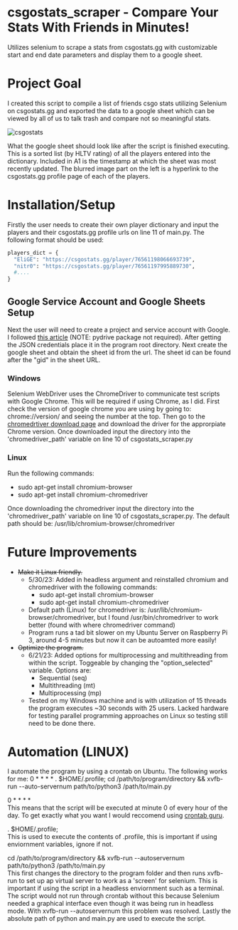 # csgostats_scraper - Compare Your Stats With Friends in Minutes!
Utilizes selenium to scrape a stats from csgostats.gg with customizable start and end date parameters and display them to a google sheet.

# Project Goal
I created this script to compile a list of friends csgo stats utilizing Selenium on csgostats.gg and exported the data to a google sheet which can be viewed by all of us to talk trash and compare not so meaningful stats.  

![csgostats](https://github.com/ShayneEvans/csgostats_scraper/assets/70344759/e7ae3ea1-cbd2-4cec-94f0-d5d1045270cc)  

What the google sheet should look like after the script is finished executing. This is a sorted list (by HLTV rating) of all the players entered into the dictionary. Included in A1 is the timestamp at which the sheet was most recently updated. The blurred image part on the left is a hyperlink to the csgostats.gg profile page of each of the players.

# Installation/Setup

Firstly the user needs to create their own player dictionary and input the players and their csgostats.gg profile urls on line 11 of main.py. The following format should be used:

```python
players_dict = {
  "EliGE": "https://csgostats.gg/player/76561198066693739",
  "nitr0": "https://csgostats.gg/player/76561197995889730",
  #....
}
```

## Google Service Account and Google Sheets Setup
Next the user will need to create a project and service account with Google. I followed [this article](https://medium.com/@jb.ranchana/write-and-append-dataframes-to-google-sheets-in-python-f62479460cf0) (NOTE: pydrive package not required). After getting the JSON credentials place it in the program root directory. Next create the google sheet and obtain the sheet id from the url. The sheet id can be found after the "gid" in the sheet URL.

### Windows
Selenium WebDriver uses the ChromeDriver to communicate test scripts with Google Chrome. This will be required if using Chrome, as I did. First check the version of google chrome you are using by going to: chrome://version/ and seeing the number at the top. Then go to the [chromedrtiver download page](https://chromedriver.chromium.org/downloads) and download the driver for the approrpiate Chrome version. Once downloaded input the directory into the 'chromedriver_path' variable on line 10 of csgostats_scraper.py

### Linux
Run the following commands:
- sudo apt-get install chromium-browser
- sudo apt-get install chromium-chromedriver

Once downloading the chromedriver input the directory into the 'chromedriver_path' variable on line 10 of csgostats_scraper.py. The default path should be: 
/usr/lib/chromium-browser/chromedriver

# Future Improvements
- ~~Make it Linux friendly.~~
  - 5/30/23: Added in headless argument and reinstalled chromium and chromedriver with the following commands:
    - sudo apt-get install chromium-browser
    - sudo apt-get install chromium-chromedriver
  - Default path (Linux) for chromedriver is: /usr/lib/chromium-browser/chromedriver, but I found /usr/bin/chromedriver to work better (found with where chromedriver command)
  - Program runs a tad bit slower on my Ubuntu Server on Raspberry Pi 3, around 4-5 minutes but now it can be autoamted more easily!
- ~~Optimize the program.~~
  - 6/21/23: Added options for multiprocessing and multithreading from within the script. Toggeable by changing the "option_selected" variable. Options are:
    - Sequential (seq)
    - Multithreading (mt)
    - Multiprocessing (mp)
  - Tested on my Windows machine and is with utilization of 15 threads the program executes ~30 seconds with 25 users. Lacked hardware for testing parallel programming approaches on Linux so testing still need to be done there.

# Automation (LINUX)
I automate the program by using a crontab on Ubuntu. The following works for me:
0 * * * * . $HOME/.profile; cd /path/to/program/directory && xvfb-run --auto-servernum path/to/python3 /path/to/main.py

0 * * * *   
This means that the script will be executed at minute 0 of every hour of the day. To get exactly what you want I would reccomend using [crontab guru](https://crontab.guru/).  

. $HOME/.profile;  
This is used to execute the contents of .profile, this is important if using enviornment variables, ignore if not.  

cd /path/to/program/directory && xvfb-run --autoservernum path/to/python3 /path/to/main.py  
This first changes the directory to the program folder and then runs xvfb-run to set up ap virtual server to work as a 'screen' for selenium. This is important if using the script in a headless enviornment such as a terminal. The script would not run through crontab without this because Selenium needed a graphical interface even though it was being run in headless mode. With xvfb-run --autoservernum this problem was resolved. Lastly the absolute path of python and main.py are used to execute the script.
